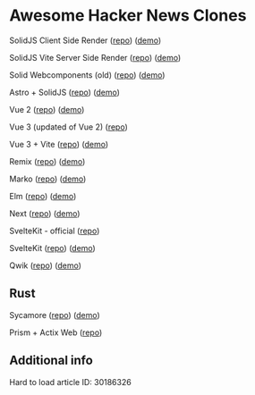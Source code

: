 # Awesome Hacker News Clones

SolidJS Client Side Render ([repo](https://github.com/solidjs/solid-hackernews)) ([demo](https://hackernews-csr.ryansolid.workers.dev/))

SolidJS Vite Server Side Render ([repo](https://github.com/solidjs/solid-hackernews/tree/vite-ssr)) ([demo](https://hackernews.ryansolid.workers.dev/))

Solid Webcomponents (old) ([repo](https://github.com/ryansolid/solid-hackernews-app)) ([demo](https://ryansolid.github.io/solid-hackernews-app/))

Astro + SolidJS ([repo](https://github.com/ryansolid/astro-solid-hackernews)) ([demo](https://astro-solid-hn.netlify.app/))

Vue 2 ([repo](https://github.com/vuejs/vue-hackernews-2.0)) ([demo](https://vue-hn.herokuapp.com/top))

Vue 3 (updated of Vue 2) ([repo](https://github.com/raukaute/vue-hackernews-3.0))

Vue 3 + Vite ([repo](https://github.com/visualfanatic/vue-hackernews-3.0)) ([demo](https://vue-hn.netlify.app/))

Remix ([repo](https://github.com/ryansolid/remix-hackernews)) ([demo](https://remix-hackernews.ryansolid.workers.dev/))

Marko ([repo](https://github.com/ryansolid/marko-hackernews)) ([demo](https://marko-hackernews.ryansolid.workers.dev/))

Elm ([repo](https://github.com/dillonkearns/elm-pages/tree/serverless-latest/examples/hackernews)) ([demo](https://hacker-news-elm-pages.netlify.app))

Next ([repo](https://github.com/ryansolid/next-hackernews)) ([demo](https://next-hackernews-olive.vercel.app/))

SvelteKit - official ([repo](https://github.com/sveltejs/sites/tree/master/sites/hn.svelte.dev))

SvelteKit ([repo](https://github.com/ryansolid/svelte-hackernews)) ([demo](https://svelte-hackernews.pages.dev/))

Qwik ([repo](https://github.com/ryansolid/qwik-hackernews)) ([demo](https://qwik-hackernews.ryansolid.workers.dev/))

## Rust

Sycamore ([repo](https://github.com/sycamore-rs/hackernews-sycamore)) ([demo](https://sycamore-rs.github.io/hackernews-sycamore/item/30186326 ))

Prism + Actix Web ([repo](https://github.com/kaleidawave/hackernews-prism))

## Additional info

Hard to load article ID: 30186326
